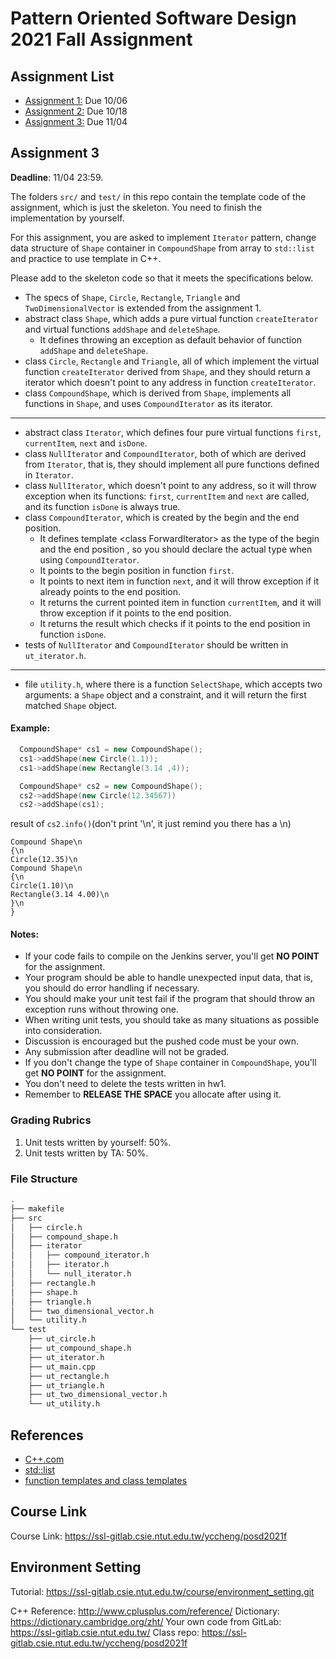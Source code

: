 # Pattern Oriented Software Design 2021 Fall Assignment

## Assignment List
- [Assignment 1:](Assignment1.md) Due 10/06
- [Assignment 2:](Assignment2.md) Due 10/18
- [Assignment 3:](Assignment3.md) Due 11/04

## Assignment 3

__Deadline__: 11/04 23:59.

The folders `src/` and `test/` in this repo contain the template code of the
assignment, which is just the skeleton. 
You need to finish the implementation by yourself. 

For this assignment, you are asked to implement `Iterator` pattern, change data 
structure of `Shape` container in `CompoundShape` from array to `std::list` and 
practice to use template in C++.

Please add to the skeleton code so that it meets the specifications below.
- The specs of `Shape`, `Circle`, `Rectangle`, `Triangle` and 
  `TwoDimensionalVector` is extended from the assignment 1.
- abstract class `Shape`, which adds a pure virtual function `createIterator` 
  and virtual functions `addShape` and `deleteShape`.
  - It defines throwing an exception as default behavior of function `addShape`
    and `deleteShape`. 
- class `Circle`, `Rectangle` and `Triangle`, all of which implement the
  virtual function `createIterator` derived from `Shape`, and they should return 
  a iterator which doesn't point to any address in function `createIterator`.
- class `CompoundShape`, which is derived from `Shape`, implements all functions 
  in `Shape`, and uses `CompoundIterator` as its iterator.
---
- abstract class `Iterator`, which defines four pure virtual functions `first`, 
  `currentItem`, `next` and `isDone`.
- class `NullIterator` and `CompoundIterator`, both of which are derived from
  `Iterator`, that is, they should implement all pure functions defined in 
  `Iterator`.
- class `NullIterator`, which doesn't point to any address, so it will throw 
  exception when its functions: `first`, `currentItem` and `next` are called, 
  and its function `isDone` is always true.
- class `CompoundIterator`, which is created by the begin and the end position. 
  - It defines template \<class ForwardIterator> as the type of the begin and 
    the end position , so you should declare the actual type when using 
    `CompoundIterator`.
  - It points to the begin position in function `first`. 
  - It points to next item in function `next`, and it will throw exception if it 
    already points to the end position.
  - It returns the current pointed item in function `currentItem`, and it will 
    throw exception if it points to the end position.
  - It returns the result which checks if it points to the end position in 
    function `isDone`.
- tests of `NullIterator` and `CompoundIterator` should be written in 
  `ut_iterator.h`.
---
- file `utility.h`, where there is a function `SelectShape`, which accepts two
  arguments: a `Shape` object and a constraint, and it will return the first 
  matched `Shape` object.

#### Example:

``` c++
  CompoundShape* cs1 = new CompoundShape();
  cs1->addShape(new Circle(1.1));
  cs1->addShape(new Rectangle(3.14 ,4));

  CompoundShape* cs2 = new CompoundShape();
  cs2->addShape(new Circle(12.34567))
  cs2->addShape(cs1);
```

result of `cs2.info()`(don't print '\n', it just remind you there has a \n)
```
Compound Shape\n
{\n
Circle(12.35)\n
Compound Shape\n
{\n
Circle(1.10)\n
Rectangle(3.14 4.00)\n
}\n
}
```

#### Notes:
- If your code fails to compile on the Jenkins server, you'll get **NO POINT** 
  for the assignment.
- Your program should be able to handle unexpected input data, that is, you
  should do error handling if necessary.
- You should make your unit test fail if the program that should throw an 
  exception runs without throwing one.
- When writing unit tests, you should take as many situations as possible into
  consideration.
- Discussion is encouraged but the pushed code must be your own.
- Any submission after deadline will not be graded.
- If you don't change the type of `Shape` container in `CompoundShape`, you'll 
  get **NO POINT** for the assignment.
- You don't need to delete the tests written in hw1.
- Remember to **RELEASE THE SPACE** you allocate after using it.

### Grading Rubrics
1. Unit tests written by yourself: 50%.
2. Unit tests written by TA: 50%.

### File Structure

  ```bash
  .
  ├── makefile
  ├── src
  │   ├── circle.h
  │   ├── compound_shape.h
  │   ├── iterator
  │   │   ├── compound_iterator.h
  │   │   ├── iterator.h
  │   │   └── null_iterator.h
  │   ├── rectangle.h
  │   ├── shape.h
  │   ├── triangle.h
  │   ├── two_dimensional_vector.h
  │   └── utility.h
  └── test
      ├── ut_circle.h
      ├── ut_compound_shape.h
      ├── ut_iterator.h
      ├── ut_main.cpp
      ├── ut_rectangle.h
      ├── ut_triangle.h
      ├── ut_two_dimensional_vector.h
      └── ut_utility.h
  ```

## References
- [C++.com](http://www.cplusplus.com/reference/)
- [std::list](http://www.cplusplus.com/reference/list/list/)
- [function templates and class templates](https://www.cplusplus.com/doc/oldtutorial/templates/)

## Course Link
Course Link: https://ssl-gitlab.csie.ntut.edu.tw/yccheng/posd2021f

## Environment Setting
Tutorial: https://ssl-gitlab.csie.ntut.edu.tw/course/environment_setting.git

C++ Reference: http://www.cplusplus.com/reference/
Dictionary: https://dictionary.cambridge.org/zht/
Your own code from GitLab: https://ssl-gitlab.csie.ntut.edu.tw/
Class repo: https://ssl-gitlab.csie.ntut.edu.tw/yccheng/posd2021f